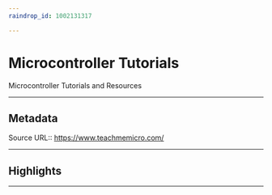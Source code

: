 ```yaml
---
raindrop_id: 1002131317

---
```


# Microcontroller Tutorials
Microcontroller Tutorials and Resources
___
## Metadata
Source URL:: https://www.teachmemicro.com/


___
## Highlights
___